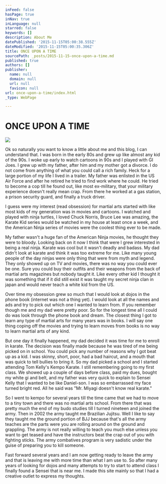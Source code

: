 ```yaml
---
inFeed: false
hasPage: true
inNav: true
inLanguage: null
starred: false
keywords: []
description: About Me
datePublished: '2015-11-15T05:00:38.555Z'
dateModified: '2015-11-15T05:00:35.306Z'
title: ONCE UPON A TIME
sourcePath: _posts/2015-11-15-once-upon-a-time.md
published: true
authors: []
publisher:
  name: null
  domain: null
  url: null
  favicon: null
url: once-upon-a-time/index.html
_type: WebPage

---
```

# **ONCE UPON A TIME**
![](https://the-grid-user-content.s3-us-west-2.amazonaws.com/599a859b-f277-48c2-9dfe-c743e10c846d.jpg)

Ok so naturally you want to know a little about me and this blog, I can understand that. I was born in the early 80s and grew up like almost any kid of the 90s. I woke up early to watch cartoons in 90s and I played with GI Joes. I grew up with my father, after him and my mother got a divorce. I do not come from anything of what you could call a rich family. Heck for a large portion of my life I lived in a trailer. My father was enlisted in the US Air Force and after he retired he tried to find work where he could. He tried to become a cop till he found out, like most ex-military, that your military experience doesn't really mean crap. From there he worked at a gas station, a prison security guard, and finally a truck driver. 

I guess were my interest (read obsession) for martial arts started with like most kids of my generation was in movies and cartoons. I watched and played with ninja turtles, I loved Chuck Norris, Bruce Lee was amazing, the Karate Kid series would be watched in my house at least once a week, and the American Ninja series of movies were the coolest thing ever to be made.

My father wasn't a huge fan of the American Ninja movies, he thought they were to bloody. Looking back on it now I think that were I grew interested in being a real ninja. Karate was cool but it wasn't deadly and badass. My dad didn't look at karate and think it was too extreme for me. Like many young people of the day ninjas were only thing that were from myth and legend. They only showed up on TV and movies, there was no way you could ever be one. Sure you could buy their outfits and their weapons from the back of martial arts magazines but nobody taught it. Like every other kid I thought it was something that if it did still exist it was taught my secret ninja clan in japan and would never teach a white kid from the US.

Over time my obsession grew so much that I would look at dojos in the phone book (internet was not a thing yet). I would look at all the names and ads and try to pick out which one I wanted to learn from. If you remember though me and my dad were pretty poor. So for the longest time all I could do was look through the phone book and dream. The closest thing I got to learn any type of martial arts for many years was in books. I will say one thing coping off the movies and trying to learn moves from books is no way to learn martial arts of any kind. 

But one day it finally happened, my dad decided it was time for me to enroll in karate. The decision was finally made because he was tired of me being picked on in school. You could pick any number of reasons why I got beat up as a kid. I was skinny, short, poor, had a bad haircut, and a mouth that was quick to tell bullies to bring it. So my dad picked a school and I started attending Tom Kelly's Kempo Karate. I still remembering going to my first class. We showed up a couple of days before class, paid my dues, bought my white gi and belt, and my father was very quick to explain to Sensei Kelly that I wanted to be like Daniel-son. I was so embarrassed my face turned bright red. All he said was "Mr. Miyagi doesn't know real karate." 

So I went to kempo for several years till the time came that we had to move to a tiny town and there was no martial arts school. From there that was pretty much the end of my budo studies till I turned nineteen and joined the army. Then in 2002 the army taught me Brazilian Jujitsu. Well I like to say they taught me the ground portion of BJJ because that's all the army teaches are the parts were you are rolling around on the ground and grappling. The army is not really willing to teach you much else unless you want to get teased and have the instructors beat the crap out of you with fighting sticks. The army combatives program is very sadistic under the guise of preparing you to kill someone. 

Fast forward several years and I am now getting ready to leave the army and that is leaving me with more time than what I am use to. So after many years of looking for dojos and many attempts to try to start to attend class I finally found a Sensei that is near me. I made this site mainly so that I had a creative outlet to express my thoughts.